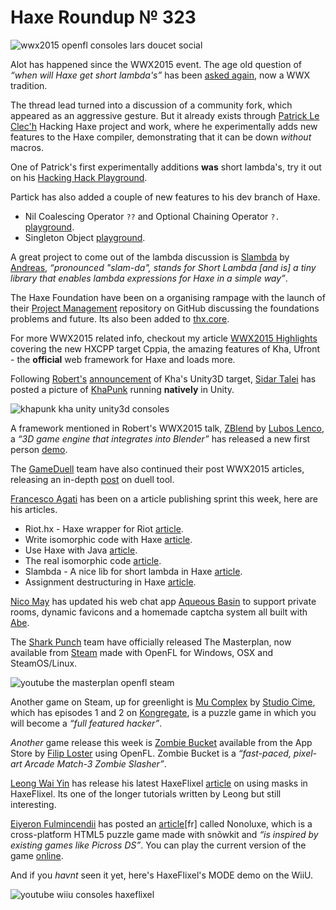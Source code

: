 [_template]: ../templates/roundup.html
[date]: / "2015-06-05 09:20:00"
[modified]: / "2015-06-10 15:00:00"
[published]: / "2015-06-10 15:00:00"
[“”]: a ""
# Haxe Roundup № 323

![wwx2015 openfl consoles lars doucet social](/img/323/wwx2015.jpg "Lars Doucet speaking at WWX2015 in Mozilla Paris")

Alot has happened since the WWX2015 event. The age old question of
_“when will Haxe get short lambda's”_ has been [asked again][l1],
now a WWX tradition.

The thread lead turned into a discussion of a community fork, which
appeared as an aggressive gesture. But it already exists
through [Patrick Le Clec'h][tw1] Hacking Haxe project and work,
where he experimentally adds new features to the Haxe compiler,
demonstrating that it can be down _without_ macros.

One of Patrick's first experimentally additions **was** short 
lambda's, try it out on his [Hacking Hack Playground][l2].

Partick has also added a couple of new features to his dev
branch of Haxe.

- Nil Coalescing Operator `??` and Optional Chaining Operator `?.` [playground][l3].
- Singleton Object [playground][l4].

A great project to come out of the lambda discussion is [Slambda][l6]
by [Andreas][gh1], _“pronounced "slam-da", stands for Short Lambda
[and is] a tiny library that enables lambda expressions for Haxe 
in a simple way”_.

The Haxe Foundation have been on a organising rampage with the
launch of their [Project Management][l5] repository on GitHub
discussing the foundations problems and future. Its also been
added to [thx.core][l7].

For more WWX2015 related info, checkout my article [WWX2015
Highlights][l8] covering the new HXCPP target Cppia, the amazing
features of Kha, Ufront - the **official** web framework for Haxe
and loads more.

Following [Robert's][tw2] [announcement][l9] of Kha's Unity3D target,
[Sidar Talei][tw3] has posted a picture of [KhaPunk][l10] running
**natively** in Unity.

![khapunk kha unity unity3d consoles](/img/323/khapunk.png "KhaPunk running in Unity by @Hexvalues!")

A framework mentioned in Robert's WWX2015 talk, [ZBlend][l12] by
[Lubos Lenco][tw5], a _“3D game engine that integrates into 
Blender”_ has released a new first person [demo][l13].

The [GameDuell][tw4] team have also continued their post WWX2015 
articles, releasing an in-depth [post][l11] on duell tool.

[Francesco Agati][tw6] has been on a article publishing sprint this
week, here are his articles.

- Riot.hx - Haxe wrapper for Riot [article][l14].
- Write isomorphic code with Haxe [article][l15].
- Use Haxe with Java [article][l16].
- The real isomorphic code [article][l17].
- Slambda - A nice lib for short lambda in Haxe [article][l18].
- Assignment destructuring in Haxe [article][l19].

[Nico May][tw7] has updated his web chat app [Aqueous Basin][l20] to support
private rooms, dynamic favicons and a homemade captcha system all built with 
[Abe][l21].

The [Shark Punch][tw8] team have officially released The Masterplan, now
available from [Steam][l22] made with OpenFL for Windows, OSX and SteamOS/Linux.

![youtube the masterplan openfl steam](2bovPT2ACDA)

Another game on Steam, up for greenlight is [Mu Complex][l23] by [Studio Cime][tw9],
which has episodes 1 and 2 on [Kongregate][l24], is a puzzle game in which you will
become a _“full featured hacker”_.

_Another_ game release this week is [Zombie Bucket][l25] available from the
App Store by [Filip Loster][tw10] using OpenFL. Zombie Bucket is a _“fast-paced, 
pixel-art Arcade Match-3 Zombie Slasher”_.

[Leong Wai Yin][tw11] has release his latest HaxeFlixel [article][l26] on using
masks in HaxeFlixel. Its one of the longer tutorials written by Leong but still
interesting.

[Eiyeron Fulmincendii][tw12] has posted an [article][l27][fr] called Nonoluxe, which
is a cross-platform HTML5 puzzle game made with snõwkit and _“is inspired by existing
games like Picross DS”_. You can play the current version of the game [online][l28].

And if you _havnt_ seen it yet, here's HaxeFlixel's MODE demo on the WiiU.

![youtube wiiu consoles haxeflixel](qWDq7XIy24o)

[gh1]: https://github.com/ciscoheat "@ciscoheat"

[tw12]: https://twitter.com/Eiyeron "@Eiyeron"
[tw11]: https://twitter.com/laxa88 "@laxa88"
[tw10]: https://twitter.com/FilipLoster "@FilipLoster"
[tw9]: https://twitter.com/Studiocime "@Studiocime"
[tw8]: https://twitter.com/SharkPunchHQ "@SharkPunchHQ"
[tw7]: https://twitter.com/nico_m__ "@nico_m__"
[tw6]: https://twitter.com/sa_su_ke "@sa_su_ke"
[tw5]: https://twitter.com/luboslenco "@luboslenco"
[tw4]: https://twitter.com/GameDuell "@GameDuell"
[tw3]: https://twitter.com/Hexvalues "@Hexvalues"
[tw2]: https://twitter.com/robdangerous "@robdangerous"
[tw1]: https://twitter.com/pleclech "@pleclech"

[l28]: http://retroactive.me/~eiyeron/games/Nonoluxe/ "Play Nonoluxe"
[l27]: http://retroactive.me/retro-actif/portfolio/nonoluxe/ "Nonoluxe"
[l26]: http://coinflipstudios.com/devblog/?p=421 "HaxeFlixel Tutorial: Mask"
[l25]: https://itunes.apple.com/app/id932424990 "Zombie Bucket on iTunes"
[l24]: http://www.kongregate.com/games/StudioCime "Studio Cime on Kongregate"
[l23]: https://steamcommunity.com/sharedfiles/filedetails/?id=456119794 "Mu Complex on Steam"
[l22]: http://store.steampowered.com/app/313080/ "The Masterplan available from Steam"
[l21]: https://github.com/abedev/abe "Abe on GitHub"
[l20]: https://aqueous-basin.herokuapp.com/chat "Aqueous Basin"
[l19]: https://medium.com/@sa_su_ke/assignment-destructuring-in-haxe-74fa8f28e6a4 "Assignment destructuring in Haxe"
[l18]: https://medium.com/@sa_su_ke/slambda-a-nice-lib-for-short-lambda-in-haxe-e5bfaef9c649 "Slambda - A nice lib for short lambda in Haxe"
[l17]: https://medium.com/@sa_su_ke/the-real-isomorphic-code-684d55a75995 "The real isomorphic code"
[l16]: https://medium.com/@sa_su_ke/use-haxe-with-java-7a27fe77b59b "Use Haxe with Java"
[l15]: https://medium.com/@sa_su_ke/write-isomorphic-code-with-haxe-b6f9a12654e0 "Write isomorphic code with Haxe"
[l14]: https://medium.com/@sa_su_ke/riot-hx-haxe-wrapper-for-riot-e132d3916323 "Riot.hx - Haxe wrapper for Riot"
[l13]: http://zblend.org/examples/first_person/ "ZBlend First Person Demo"
[l12]: http://zblend.org/docs/ "ZBlend.org Documentation"
[l11]: http://www.khaledgarbaya.net/duell-tool-and-environment-explained/ "Duell tool and Enviroment explained"
[l10]: https://bitbucket.org/stalei/khapunk "KhaPunk on BitBucket"
[l9]: http://haxe.io/roundups/wwx/2015/#kha "WWX2015 Kha Highlights"
[l8]: http://haxe.io/roundups/wwx/2015/ "WWX2015 Highlights"
[l7]: https://github.com/fponticelli/thx.core "thx.core on GitHub"
[l6]: https://github.com/ciscoheat/slambda "Slambda on GitHub"
[l5]: https://github.com/HaxeFoundation/Project-Management "Haxe Project Management on GitHub"
[l4]: http://hacking-haxe-dev.atouchofcode.com/#dD16f "Singleton Objects in Haxe"
[l3]: http://hacking-haxe-dev.atouchofcode.com/#B77D0 "?? and ?. operators in Haxe"
[l2]: http://hacking-haxe.atouchofcode.com/#f7599 "Short Lambdas in Haxe"
[l1]: https://github.com/HaxeFoundation/haxe/issues/4268 "Add Short Lambdas to Haxe"